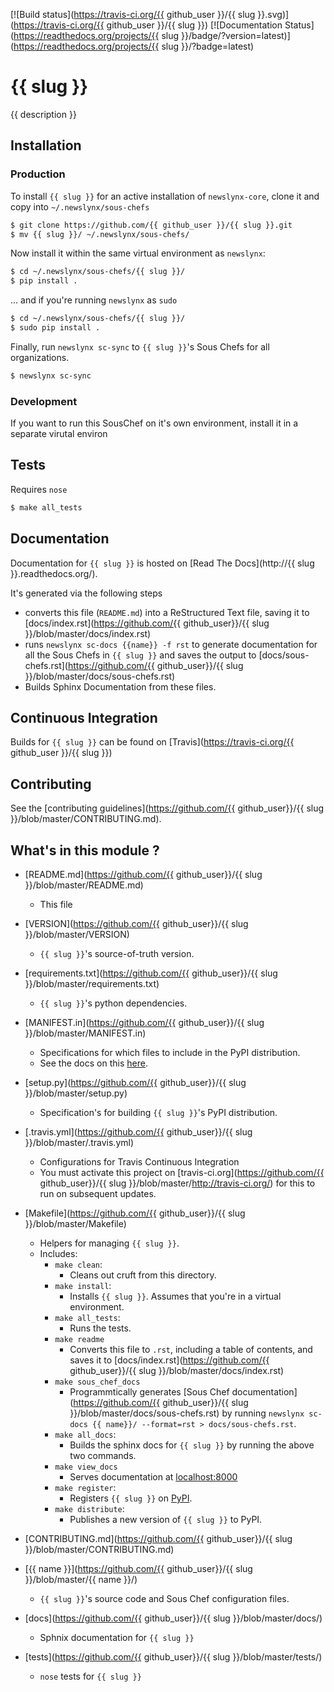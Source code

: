 [![Build status](https://travis-ci.org/{{ github_user }}/{{ slug }}.svg)](https://travis-ci.org/{{ github_user }}/{{ slug }}) [![Documentation Status](https://readthedocs.org/projects/{{ slug }}/badge/?version=latest)](https://readthedocs.org/projects/{{ slug }}/?badge=latest)

{{ slug }}
==========================================================================================

{{ description }}

## Installation

### Production

To install `{{ slug }}` for an active installation of `newslynx-core`, clone it and copy into `~/.newslynx/sous-chefs`

```bash
$ git clone https://github.com/{{ github_user }}/{{ slug }}.git
$ mv {{ slug }}/ ~/.newslynx/sous-chefs/
```

Now install it within the same virtual environment as `newslynx`:

```bash
$ cd ~/.newslynx/sous-chefs/{{ slug }}/
$ pip install .
```

... and if you're running `newslynx` as `sudo`


```bash
$ cd ~/.newslynx/sous-chefs/{{ slug }}/ 
$ sudo pip install .
```

Finally, run `newslynx sc-sync` to `{{ slug }}`'s Sous Chefs for all organizations.

```bash
$ newslynx sc-sync
```

### Development 

If you want to run this SousChef on it's own environment, install it in a separate virutal environ 

## Tests

Requires `nose`

```bash
$ make all_tests
```

## Documentation

Documentation for `{{ slug }}` is hosted on [Read The Docs](http://{{ slug }}.readthedocs.org/).

It's generated via the following steps

* converts this file (`README.md`) into a ReStructured Text file, saving it to [docs/index.rst](https://github.com/{{ github_user}}/{{ slug }}/blob/master/docs/index.rst)
* runs `newslynx sc-docs {{name}} -f rst` to generate documentation for all the Sous Chefs in `{{ slug }}` and saves the output to [docs/sous-chefs.rst](https://github.com/{{ github_user}}/{{ slug }}/blob/master/docs/sous-chefs.rst)
* Builds Sphinx Documentation from these files.


## Continuous Integration

Builds for `{{ slug }}` can be found on [Travis](https://travis-ci.org/{{ github_user }}/{{ slug }})

## Contributing

See the [contributing guidelines](https://github.com/{{ github_user}}/{{ slug }}/blob/master/CONTRIBUTING.md).


## What's in this module ?

- [README.md](https://github.com/{{ github_user}}/{{ slug }}/blob/master/README.md)
	* This file 

- [VERSION](https://github.com/{{ github_user}}/{{ slug }}/blob/master/VERSION)
	* `{{ slug }}`'s source-of-truth version.

- [requirements.txt](https://github.com/{{ github_user}}/{{ slug }}/blob/master/requirements.txt)
	* `{{ slug }}`'s python dependencies.

- [MANIFEST.in](https://github.com/{{ github_user}}/{{ slug }}/blob/master/MANIFEST.in)
	* Specifications for which files to include in the PyPI distribution.
	* See the docs on this [here](https://docs.python.org/2/distutils/sourcedist.html#specifying-the-files-to-distribute).

- [setup.py](https://github.com/{{ github_user}}/{{ slug }}/blob/master/setup.py)
	* Specification's for building `{{ slug }}`'s PyPI distribution.

- [.travis.yml](https://github.com/{{ github_user}}/{{ slug }}/blob/master/.travis.yml)
	* Configurations for Travis Continuous Integration
	* You must activate this project on [travis-ci.org](https://github.com/{{ github_user}}/{{ slug }}/blob/master/http://travis-ci.org/) for this to run on subsequent updates.

- [Makefile](https://github.com/{{ github_user}}/{{ slug }}/blob/master/Makefile)
	* Helpers for managing `{{ slug }}`.
	* Includes:
		- `make clean`: 
			* Cleans out cruft from this directory.
		- `make install`: 
			* Installs `{{ slug }}`. Assumes that you're in a virtual environment.
		- `make all_tests`: 
			* Runs the tests.
		- `make readme`
			* Converts this file to `.rst`, including a table of contents, and saves it to [docs/index.rst](https://github.com/{{ github_user}}/{{ slug }}/blob/master/docs/index.rst)
		- `make sous_chef_docs`
			* Programmtically generates [Sous Chef documentation](https://github.com/{{ github_user}}/{{ slug }}/blob/master/docs/sous-chefs.rst) by running `newslynx sc-docs {{ name}}/ --format=rst > docs/sous-chefs.rst`.
		- `make all_docs`: 
			* Builds the sphinx docs for `{{ slug }}` by running the above two commands.
		- `make view_docs`
			* Serves documentation at [localhost:8000](http://localhost:8000)
		- `make register`: 
			* Registers `{{ slug }}` on [PyPI](https://pypi.python.org/pypi).
		- `make distribute`: 
			* Publishes a new version of `{{ slug }}` to PyPI.

- [CONTRIBUTING.md](https://github.com/{{ github_user}}/{{ slug }}/blob/master/CONTRIBUTING.md)

- [{{ name }}](https://github.com/{{ github_user}}/{{ slug }}/blob/master/{{ name }}/)
	* `{{ slug }}`'s source code and Sous Chef configuration files.

- [docs](https://github.com/{{ github_user}}/{{ slug }}/blob/master/docs/)
	* Sphnix documentation for `{{ slug }}`

- [tests](https://github.com/{{ github_user}}/{{ slug }}/blob/master/tests/)
	* `nose` tests for `{{ slug }}`


